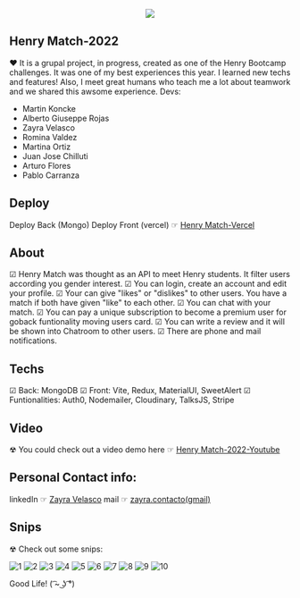 <p align='center'>
<img src="https://readme-typing-svg.herokuapp.com?color=CAC8F8&background=1C1C1D&size=25&center=true&vCenter=true&width=433&height=75&lines=Hi+I+am+Zayra+Velasco;Soft+dev+and+Admin+manager;it+is+Henry+Match;a+group+full+stack+project;for+Henry+Bootcamp;enojy+it!">
</p>

## Henry Match-2022
❤ It is a grupal project, in progress, created as one of the Henry Bootcamp challenges. It was one of my best experiences this year. I learned new techs and features! Also, I meet great humans who teach me a lot about teamwork and we shared this awsome experience.
Devs:
- Martin Koncke
- Alberto Giuseppe Rojas
- Zayra Velasco 
- Romina Valdez
- Martina Ortiz
- Juan Jose Chilluti
- Arturo Flores
- Pablo Carranza

## Deploy
Deploy Back (Mongo) 
Deploy Front (vercel) ☞ <a href="https://henry-front.vercel.app/">Henry Match-Vercel</a>

## About
☑ Henry Match was thought as an API to meet Henry students. It filter users according you gender interest. 
☑ You can login, create an account and edit your profile.
☑ Your can give "likes" or "dislikes" to other users. You have a match if both have given "like" to each other.
☑ You can chat with your match.
☑ You can pay a unique subscription to become a premium user for goback funtionality moving users card.
☑ You can write a review and it will be shown into Chatroom to other users.
☑ There are phone and mail notifications.

## Techs
☑ Back: MongoDB
☑ Front: Vite, Redux, MaterialUI, SweetAlert
☑ Funtionalities: Auth0, Nodemailer, Cloudinary, TalksJS, Stripe

## Video
☢ You could check out a video demo here ☞ <a href="https://youtu.be/2sNoYym5944"> Henry Match-2022-Youtube </a>

## Personal Contact info:
linkedIn ☞ <a href="https://www.linkedin.com/in/zayra-velasco">Zayra Velasco</a>
mail ☞ <a href="mailto:zayra.contacto@gmail.com">zayra.contacto(gmail)</a>

## Snips
☢ Check out some snips:

![1](https://user-images.githubusercontent.com/95602965/180585549-6a0be63f-a49f-4e52-ab82-1076a9a11077.png)
![2](https://user-images.githubusercontent.com/95602965/180585553-6c318b6c-a0c6-4e56-a41c-65ce52859cdf.png)
![3](https://user-images.githubusercontent.com/95602965/180585554-1fa6bda3-1b64-48c6-9ee9-b55462ff137e.png)
![4](https://user-images.githubusercontent.com/95602965/180585555-7b6ce0b7-db9c-4ea4-8cf2-fa0b50ee838e.png)
![5](https://user-images.githubusercontent.com/95602965/180585556-ccfdb7e2-a439-4fdc-8e8b-d7e17e413f99.png)
![6](https://user-images.githubusercontent.com/95602965/180585558-24e5601f-5d5d-44ed-a3df-46801dc9fcd1.png)
![7](https://user-images.githubusercontent.com/95602965/180585559-c0259b61-72ec-49b4-8981-efd71fc06b4f.png)
![8](https://user-images.githubusercontent.com/95602965/180585560-d225b175-e6c8-4db3-800c-708aeefb41c7.png)
![9](https://user-images.githubusercontent.com/95602965/180585561-27050a3c-9c20-4d15-9704-148ea594afb5.png)
![10](https://user-images.githubusercontent.com/95602965/180585565-37249f4f-d2cf-4d3d-989f-b3b1aee2192c.png)

Good Life! ( ͡~ ͜ʖ ͡°)
